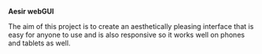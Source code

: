 **Aesir webGUI**

The aim of this project is to create an aesthetically pleasing interface that is easy for anyone to
use and is also responsive so it works well on phones and tablets as well.